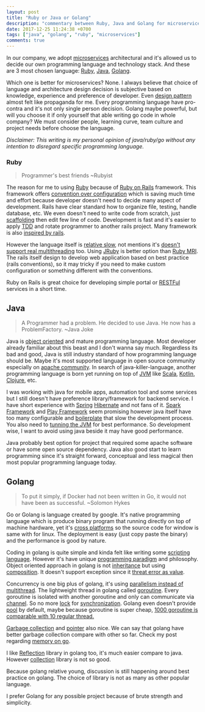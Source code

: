 ```yaml
---
layout: post
title: "Ruby or Java or Golang"
description: "commentary between Ruby, Java and Golang for microservices"
date: 2017-12-25 11:24:38 +0700
tags: ["java", "golang", "ruby", "microservices"]
comments: true
---
```


In our company, we adopt [microservices](http://microservices.io/) architectural and it's allowed us to decide our own programming language and technology stack. And these are 3 most chosen language: [Ruby](https://www.ruby-lang.org/), [Java](https://www.java.com/en/), [Golang](golang.org).

Which one is better for microservices? None. I always believe that choice of language and architecture design decision is subjective based on knowledge, experience and preference of developer. Even [design pattern](https://en.wikipedia.org/wiki/Software_design_pattern) almost felt like propaganda for me. Every programming language have pro-contra and it's not only single person decision. Golang maybe powerful, but will you choose it if only yourself that able writing go code in whole company? We must consider people, learning curve, team culture and project needs before choose the language.

*Disclaimer: This writing is my personal opinion of java/ruby/go without any intention to disregard specific programming language.*

### Ruby

> Programmer's best friends ~Rubyist

The reason for me to using [Ruby](https://www.ruby-lang.org/en/) because of [Ruby on Rails](http://rubyonrails.org/) framework. This framework offers [convention over configuration](https://en.wikipedia.org/wiki/Convention_over_configuration) which is saving much time and effort because developer doesn't need to decide many aspect of development. Rails have clear standard how to organize file, testing, handle database, etc. We even doesn't need to write code from scratch, just [scaffolding](https://en.wikipedia.org/wiki/Scaffold_(programming)) then edit few line of code. Development is fast and it's easier to apply [TDD](https://en.wikipedia.org/wiki/Test-driven_development) and rotate programmer to another rails project. Many framework is also [inspired by rails](https://www.quora.com/What-are-some-web-frameworks-that-use-conventions-similar-to-Rails).

However the language itself is [relative slow](https://stackoverflow.com/questions/2529852/why-do-people-say-that-ruby-is-slow), not mentions it's [doesn't support real multithreading](https://stackoverflow.com/questions/56087/does-ruby-have-real-multithreading) too. Using [JRuby](http://jruby.org/) is better option than [Ruby MRI](https://en.wikipedia.org/wiki/Ruby_MRI). The rails itself design to develop web application based on best practice (rails conventions), so it may tricky if you need to make custom configuration or something different with the conventions.

Ruby on Rails is great choice for developing simple portal or [RESTFul](/restful-revisit) services in a short time.

## Java

> A Programmer had a problem. He decided to use Java. He now has a ProblemFactory. ~Java Joke

Java is [object oriented](https://en.wikipedia.org/wiki/Object-oriented_programming) and mature programming language. Most developer already familiar about this beast and I don't wanna say much. Regardless its bad and good, Java is still industry standard of how programming language should be. Maybe it's most supported language in open source community especially on [apache community](https://www.apache.org/). In search of java-killer-language, another programming language is born yet running on top of [JVM](https://en.wikipedia.org/wiki/Java_virtual_machine) like [Scala](https://www.scala-lang.org/), [Kotlin](https://kotlinlang.org/), [Clojure](https://clojure.org/), etc.

I was working with java for mobile apps, automation tool and some services but I still doesn't have preference library/framework for backend service. I have short experience with [Spring](https://spring.io/) [Hibernate](http://hibernate.org/) and not fans of it. [Spark Framework](http://sparkjava.com/) and [Play Framework](https://www.playframework.com/) seem promising however java itself have too many configurable and [boilerplate](https://en.wikipedia.org/wiki/Boilerplate_text) that slow the development process. You also need to [tunning the JVM](https://docs.oracle.com/cd/E13222_01/wls/docs81/perform/JVMTuning.html) for best performance. So development wise, I want to avoid using java beside it may have good performance.

Java probably best option for project that required some apache software or have some open source dependency. Java also good start to learn programming since it's straight forward, conceptual and less magical then most popular programming language today.

## Golang

> To put it simply, if Docker had not been written in Go, it would not have been as successful. ~Solomon Hykes

Go or Golang is language created by google. It's native programming language which is produce binary program that running directly on top of machine hardware, yet it's [cross platforms](https://golang.org/doc/install/source#environment) so the source code for window is same with for linux. The deployment is easy (just copy paste the binary) and the performance is good by nature.

Coding in golang is quite simple and kinda felt like writing some [scripting language](https://en.wikipedia.org/wiki/Scripting_language). However it's have unique [programming paradigm](https://en.wikipedia.org/wiki/Programming_paradigm) and philosophy. Object oriented approach in golang is not [inheritance](https://en.wikipedia.org/wiki/Inheritance_(object-oriented_programming)) but using [composition](https://www.goinggo.net/2015/09/composition-with-go.html). It doesn't support exception since it [threat error as value](https://blog.golang.org/errors-are-values).

Concurrency is one big plus of golang, it's using [parallelism instead of multithread](https://blog.golang.org/concurrency-is-not-parallelism). The lightweight thread in golang called [goroutine](https://tour.golang.org/concurrency/1). Every goroutine is isolated with another goroutine and only can communicate via [channel](https://tour.golang.org/concurrency/2). So no more [lock](https://en.wikipedia.org/wiki/Lock_(computer_science)) for [synchronization](https://en.wikipedia.org/wiki/Synchronization_(computer_science)). Golang even doesn't provide [pool](https://en.wikipedia.org/wiki/Thread_pool) by default, maybe because goroutine is super cheap, [1000 goroutine is comparable with 10 regular thread.](http://tleyden.github.io/blog/2014/10/30/goroutines-vs-threads/)

[Garbage collection](https://en.wikipedia.org/wiki/Garbage_collection_(computer_science)) and [pointer](https://en.wikipedia.org/wiki/Garbage_collection_(computer_science)) also nice. We can say that golang have better garbage collection compare with other so far. Check my post regarding [memory on go](/memory-in-go).

I like [Reflection](https://en.wikipedia.org/wiki/Reflection_(computer_programming)) library in golang too, it's much easier compare to java. However [collection](https://en.wikipedia.org/wiki/Collection_(abstract_data_type)) library is not so good.

Because golang relative young, discussion is still happening around best practice on golang. The choice of library is not as many as other popular language.

I prefer Golang for any possible project because of brute strength and simplicity.
